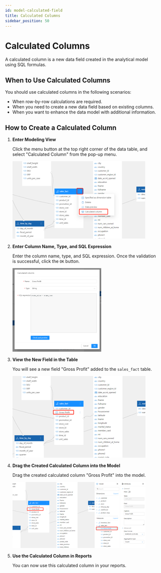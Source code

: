 ```yaml
---
id: model-calculated-field
title: Calculated Columns
sidebar_position: 50
---
```


# Calculated Columns

A calculated column is a new data field created in the analytical model using SQL formulas.

## When to Use Calculated Columns

You should use calculated columns in the following scenarios:

- When row-by-row calculations are required.
- When you need to create a new data field based on existing columns.
- When you want to enhance the data model with additional information.

## How to Create a Calculated Column

1. **Enter Modeling View**

   Click the menu button at the top right corner of the data table, and select "Calculated Column" from the pop-up menu.

   <div align="left"><img src="../../../static/img/en/datafor/model/1722590445679.png"  width="90%" /></div>

2. **Enter Column Name, Type, and SQL Expression**

   Enter the column name, type, and SQL expression. Once the validation is successful, click the `OK` button.

   <div align="left"><img src="../../../static/img/en/datafor/model/1722590871062.png"   width="60%" /></div>

3. **View the New Field in the Table**

   You will see a new field "Gross Profit" added to the `sales_fact` table.

   <div align="left"><img src="../../../static/img/en/datafor/model/1722590897012.png"   width="90%" /></div>

4. **Drag the Created Calculated Column into the Model**

   Drag the created calculated column "Gross Profit" into the model.

   <div align="left"><img src="../../../static/img/en/datafor/model/1722590931762.png"   width="90%" /></div>

5. **Use the Calculated Column in Reports**

   You can now use this calculated column in your reports.